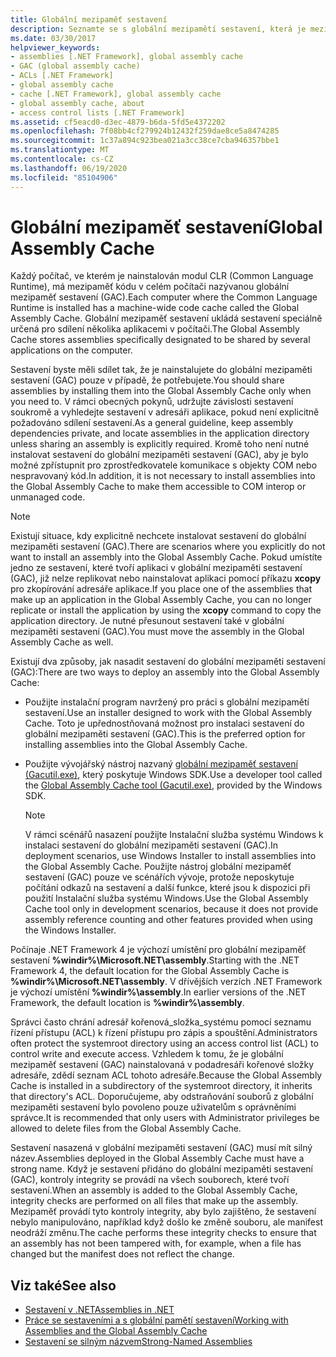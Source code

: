 ```yaml
---
title: Globální mezipaměť sestavení
description: Seznamte se s globální mezipamětí sestavení, která je mezipaměť kódu v celém počítači, kde je nainstalován modul CLR (Common Language Runtime) pro rozhraní .NET.
ms.date: 03/30/2017
helpviewer_keywords:
- assemblies [.NET Framework], global assembly cache
- GAC (global assembly cache)
- ACLs [.NET Framework]
- global assembly cache
- cache [.NET Framework], global assembly cache
- global assembly cache, about
- access control lists [.NET Framework]
ms.assetid: cf5eacd0-d3ec-4879-b6da-5fd5e4372202
ms.openlocfilehash: 7f08bb4cf279924b12432f259dae8ce5a8474285
ms.sourcegitcommit: 1c37a894c923bea021a3cc38ce7cba946357bbe1
ms.translationtype: MT
ms.contentlocale: cs-CZ
ms.lasthandoff: 06/19/2020
ms.locfileid: "85104906"
---
```

# <a name="global-assembly-cache"></a><span data-ttu-id="c62a6-103">Globální mezipaměť sestavení</span><span class="sxs-lookup"><span data-stu-id="c62a6-103">Global Assembly Cache</span></span>
<span data-ttu-id="c62a6-104">Každý počítač, ve kterém je nainstalován modul CLR (Common Language Runtime), má mezipaměť kódu v celém počítači nazývanou globální mezipaměť sestavení (GAC).</span><span class="sxs-lookup"><span data-stu-id="c62a6-104">Each computer where the Common Language Runtime is installed has a machine-wide code cache called the Global Assembly Cache.</span></span> <span data-ttu-id="c62a6-105">Globální mezipaměť sestavení ukládá sestavení speciálně určená pro sdílení několika aplikacemi v počítači.</span><span class="sxs-lookup"><span data-stu-id="c62a6-105">The Global Assembly Cache stores assemblies specifically designated to be shared by several applications on the computer.</span></span>  
  
 <span data-ttu-id="c62a6-106">Sestavení byste měli sdílet tak, že je nainstalujete do globální mezipaměti sestavení (GAC) pouze v případě, že potřebujete.</span><span class="sxs-lookup"><span data-stu-id="c62a6-106">You should share assemblies by installing them into the Global Assembly Cache only when you need to.</span></span> <span data-ttu-id="c62a6-107">V rámci obecných pokynů, udržujte závislosti sestavení soukromě a vyhledejte sestavení v adresáři aplikace, pokud není explicitně požadováno sdílení sestavení.</span><span class="sxs-lookup"><span data-stu-id="c62a6-107">As a general guideline, keep assembly dependencies private, and locate assemblies in the application directory unless sharing an assembly is explicitly required.</span></span> <span data-ttu-id="c62a6-108">Kromě toho není nutné instalovat sestavení do globální mezipaměti sestavení (GAC), aby je bylo možné zpřístupnit pro zprostředkovatele komunikace s objekty COM nebo nespravovaný kód.</span><span class="sxs-lookup"><span data-stu-id="c62a6-108">In addition, it is not necessary to install assemblies into the Global Assembly Cache to make them accessible to COM interop or unmanaged code.</span></span>  
  
> [!NOTE]
> <span data-ttu-id="c62a6-109">Existují situace, kdy explicitně nechcete instalovat sestavení do globální mezipaměti sestavení (GAC).</span><span class="sxs-lookup"><span data-stu-id="c62a6-109">There are scenarios where you explicitly do not want to install an assembly into the Global Assembly Cache.</span></span> <span data-ttu-id="c62a6-110">Pokud umístíte jedno ze sestavení, které tvoří aplikaci v globální mezipaměti sestavení (GAC), již nelze replikovat nebo nainstalovat aplikaci pomocí příkazu **xcopy** pro zkopírování adresáře aplikace.</span><span class="sxs-lookup"><span data-stu-id="c62a6-110">If you place one of the assemblies that make up an application in the Global Assembly Cache, you can no longer replicate or install the application by using the **xcopy** command to copy the application directory.</span></span> <span data-ttu-id="c62a6-111">Je nutné přesunout sestavení také v globální mezipaměti sestavení (GAC).</span><span class="sxs-lookup"><span data-stu-id="c62a6-111">You must move the assembly in the Global Assembly Cache as well.</span></span>  
  
 <span data-ttu-id="c62a6-112">Existují dva způsoby, jak nasadit sestavení do globální mezipaměti sestavení (GAC):</span><span class="sxs-lookup"><span data-stu-id="c62a6-112">There are two ways to deploy an assembly into the Global Assembly Cache:</span></span>  
  
- <span data-ttu-id="c62a6-113">Použijte instalační program navržený pro práci s globální mezipamětí sestavení.</span><span class="sxs-lookup"><span data-stu-id="c62a6-113">Use an installer designed to work with the Global Assembly Cache.</span></span> <span data-ttu-id="c62a6-114">Toto je upřednostňovaná možnost pro instalaci sestavení do globální mezipaměti sestavení (GAC).</span><span class="sxs-lookup"><span data-stu-id="c62a6-114">This is the preferred option for installing assemblies into the Global Assembly Cache.</span></span>  
  
- <span data-ttu-id="c62a6-115">Použijte vývojářský nástroj nazvaný [globální mezipaměť sestavení (Gacutil.exe)](../tools/gacutil-exe-gac-tool.md), který poskytuje Windows SDK.</span><span class="sxs-lookup"><span data-stu-id="c62a6-115">Use a developer tool called the [Global Assembly Cache tool (Gacutil.exe)](../tools/gacutil-exe-gac-tool.md), provided by the Windows SDK.</span></span>  
  
    > [!NOTE]
    > <span data-ttu-id="c62a6-116">V rámci scénářů nasazení použijte Instalační služba systému Windows k instalaci sestavení do globální mezipaměti sestavení (GAC).</span><span class="sxs-lookup"><span data-stu-id="c62a6-116">In deployment scenarios, use Windows Installer to install assemblies into the Global Assembly Cache.</span></span> <span data-ttu-id="c62a6-117">Použijte nástroj globální mezipaměť sestavení (GAC) pouze ve scénářích vývoje, protože neposkytuje počítání odkazů na sestavení a další funkce, které jsou k dispozici při použití Instalační služba systému Windows.</span><span class="sxs-lookup"><span data-stu-id="c62a6-117">Use the Global Assembly Cache tool only in development scenarios, because it does not provide assembly reference counting and other features provided when using the Windows Installer.</span></span>  
  
 <span data-ttu-id="c62a6-118">Počínaje .NET Framework 4 je výchozí umístění pro globální mezipaměť sestavení **%windir%\Microsoft.NET\assembly**.</span><span class="sxs-lookup"><span data-stu-id="c62a6-118">Starting with the .NET Framework 4, the default location for the Global Assembly Cache is **%windir%\Microsoft.NET\assembly**.</span></span> <span data-ttu-id="c62a6-119">V dřívějších verzích .NET Framework je výchozí umístění **%windir%\assembly**.</span><span class="sxs-lookup"><span data-stu-id="c62a6-119">In earlier versions of the .NET Framework, the default location is **%windir%\assembly**.</span></span>  
  
 <span data-ttu-id="c62a6-120">Správci často chrání adresář kořenová_složka_systému pomocí seznamu řízení přístupu (ACL) k řízení přístupu pro zápis a spouštění.</span><span class="sxs-lookup"><span data-stu-id="c62a6-120">Administrators often protect the systemroot directory using an access control list (ACL) to control write and execute access.</span></span> <span data-ttu-id="c62a6-121">Vzhledem k tomu, že je globální mezipaměť sestavení (GAC) nainstalovaná v podadresáři kořenové složky adresáře, zdědí seznam ACL tohoto adresáře.</span><span class="sxs-lookup"><span data-stu-id="c62a6-121">Because the Global Assembly Cache is installed in a subdirectory of the systemroot directory, it inherits that directory's ACL.</span></span> <span data-ttu-id="c62a6-122">Doporučujeme, aby odstraňování souborů z globální mezipaměti sestavení bylo povoleno pouze uživatelům s oprávněními správce.</span><span class="sxs-lookup"><span data-stu-id="c62a6-122">It is recommended that only users with Administrator privileges be allowed to delete files from the Global Assembly Cache.</span></span>  
  
 <span data-ttu-id="c62a6-123">Sestavení nasazená v globální mezipaměti sestavení (GAC) musí mít silný název.</span><span class="sxs-lookup"><span data-stu-id="c62a6-123">Assemblies deployed in the Global Assembly Cache must have a strong name.</span></span> <span data-ttu-id="c62a6-124">Když je sestavení přidáno do globální mezipaměti sestavení (GAC), kontroly integrity se provádí na všech souborech, které tvoří sestavení.</span><span class="sxs-lookup"><span data-stu-id="c62a6-124">When an assembly is added to the Global Assembly Cache, integrity checks are performed on all files that make up the assembly.</span></span> <span data-ttu-id="c62a6-125">Mezipaměť provádí tyto kontroly integrity, aby bylo zajištěno, že sestavení nebylo manipulováno, například když došlo ke změně souboru, ale manifest neodráží změnu.</span><span class="sxs-lookup"><span data-stu-id="c62a6-125">The cache performs these integrity checks to ensure that an assembly has not been tampered with, for example, when a file has changed but the manifest does not reflect the change.</span></span>  
  
## <a name="see-also"></a><span data-ttu-id="c62a6-126">Viz také</span><span class="sxs-lookup"><span data-stu-id="c62a6-126">See also</span></span>

- [<span data-ttu-id="c62a6-127">Sestavení v .NET</span><span class="sxs-lookup"><span data-stu-id="c62a6-127">Assemblies in .NET</span></span>](../../standard/assembly/index.md)
- [<span data-ttu-id="c62a6-128">Práce se sestaveními a s globální pamětí sestavení</span><span class="sxs-lookup"><span data-stu-id="c62a6-128">Working with Assemblies and the Global Assembly Cache</span></span>](working-with-assemblies-and-the-gac.md)
- [<span data-ttu-id="c62a6-129">Sestavení se silným názvem</span><span class="sxs-lookup"><span data-stu-id="c62a6-129">Strong-Named Assemblies</span></span>](../../standard/assembly/strong-named.md)
